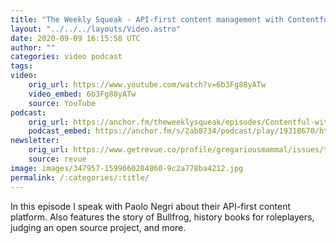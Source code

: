 ```yaml
---
title: "The Weekly Squeak - API-first content management with Contentful"
layout: "../../../layouts/Video.astro"
date: 2020-09-09 16:15:58 UTC
author: ""
categories: video podcast
tags: 
video:
    orig_url: https://www.youtube.com/watch?v=6b3Fg88yATw
    video_embed: 6b3Fg88yATw
    source: YouTube
podcast:
    orig_url: https://anchor.fm/theweeklysqueak/episodes/Contentful-with-Paolo-Negri-ejc2ee
    podcast_embed: https://anchor.fm/s/2ab8734/podcast/play/19318670/https%3A%2F%2Fd3ctxlq1ktw2nl.cloudfront.net%2Fstaging%2F2020-8-9%2F6a2ecc8e-7449-c939-aa66-bce7e229ae47.mp3
newsletter:
    orig_url: https://www.getrevue.co/profile/gregariousmammal/issues/the-weekly-squeak-contentful-with-paolo-negri-275506
    source: revue      
image: images/347957-1599660284860-9c2a778ba4212.jpg
permalink: /:categories/:title/
---
```

In this episode I speak with Paolo Negri about their API-first content platform. Also features the story of Bullfrog, history books for roleplayers, judging an open source project, and more.
